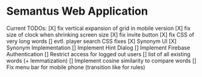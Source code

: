 # Semantus Web Application

Current TODOs:
[X] fix vertical expansion of grid in mobile version
[X] fix size of clock when shrinking screen size
[X] fix invite button
[X] fix CSS of very long words
[] evtl. player search CSS fixes
[X] Synonym UI
[X] Synonym Implementation 
[] Implement Hint Dialog 
[] Implement Firebase Authentication
[] Restrict access for logged out users
[] list of all existing words (+ lemmatization)
[] Implement cosine similarity to compare words
[] Fix menu bar for mobile phone (transition like for rules)